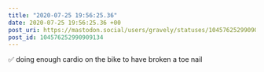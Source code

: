 ```yaml
---
title: "2020-07-25 19:56:25.36"
date: 2020-07-25 19:56:25.36 +00
post_uri: https://mastodon.social/users/gravely/statuses/104576252990909134
post_id: 104576252990909134
---
```

✅ doing enough cardio on the bike to have broken a toe nail


